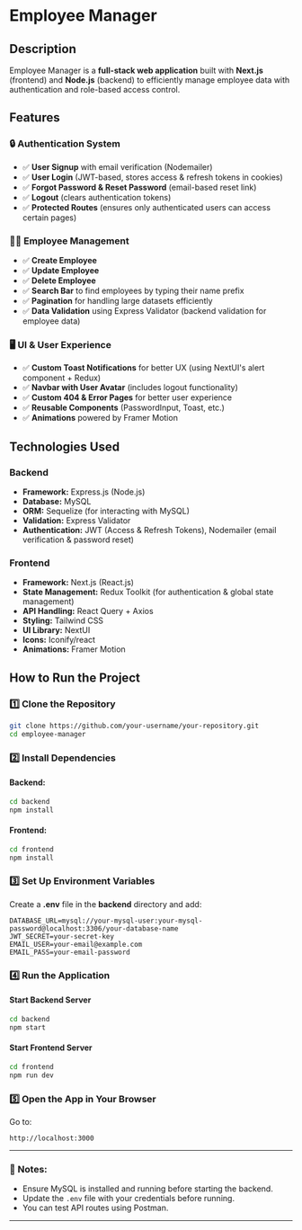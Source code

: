 # **Employee Manager**  

## **Description**  
Employee Manager is a **full-stack web application** built with **Next.js** (frontend) and **Node.js** (backend) to efficiently manage employee data with authentication and role-based access control.  

## **Features**  
### **🔒 Authentication System**  
- ✅ **User Signup** with email verification (Nodemailer)  
- ✅ **User Login** (JWT-based, stores access & refresh tokens in cookies)  
- ✅ **Forgot Password & Reset Password** (email-based reset link)  
- ✅ **Logout** (clears authentication tokens)  
- ✅ **Protected Routes** (ensures only authenticated users can access certain pages)  

### **👨‍💼 Employee Management**  
- ✅ **Create Employee**  
- ✅ **Update Employee**  
- ✅ **Delete Employee**  
- ✅ **Search Bar** to find employees by typing their name prefix  
- ✅ **Pagination** for handling large datasets efficiently  
- ✅ **Data Validation** using Express Validator (backend validation for employee data)  

### **🖥️ UI & User Experience**  
- ✅ **Custom Toast Notifications** for better UX (using NextUI's alert component + Redux)  
- ✅ **Navbar with User Avatar** (includes logout functionality)  
- ✅ **Custom 404 & Error Pages** for better user experience  
- ✅ **Reusable Components** (PasswordInput, Toast, etc.)  
- ✅ **Animations** powered by Framer Motion  

## **Technologies Used**  
### **Backend**  
- **Framework:** Express.js (Node.js)  
- **Database:** MySQL  
- **ORM:** Sequelize (for interacting with MySQL)  
- **Validation:** Express Validator  
- **Authentication:** JWT (Access & Refresh Tokens), Nodemailer (email verification & password reset)  

### **Frontend**  
- **Framework:** Next.js (React.js)  
- **State Management:** Redux Toolkit (for authentication & global state management)  
- **API Handling:** React Query + Axios  
- **Styling:** Tailwind CSS  
- **UI Library:** NextUI  
- **Icons:** Iconify/react  
- **Animations:** Framer Motion  

## **How to Run the Project**  

### **1️⃣ Clone the Repository**  
```sh
git clone https://github.com/your-username/your-repository.git
cd employee-manager
```

### **2️⃣ Install Dependencies**  
#### **Backend:**  
```sh
cd backend
npm install
```

#### **Frontend:**  
```sh
cd frontend
npm install
```

### **3️⃣ Set Up Environment Variables**  
Create a **.env** file in the **backend** directory and add:  
```
DATABASE_URL=mysql://your-mysql-user:your-mysql-password@localhost:3306/your-database-name
JWT_SECRET=your-secret-key
EMAIL_USER=your-email@example.com
EMAIL_PASS=your-email-password
```

### **4️⃣ Run the Application**  
#### **Start Backend Server**  
```sh
cd backend
npm start
```

#### **Start Frontend Server**  
```sh
cd frontend
npm run dev
```

### **5️⃣ Open the App in Your Browser**  
Go to:  
```
http://localhost:3000
```

---

### **📌 Notes:**  
- Ensure MySQL is installed and running before starting the backend.  
- Update the `.env` file with your credentials before running.  
- You can test API routes using Postman.  

---

